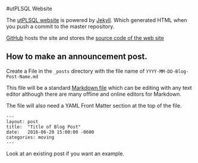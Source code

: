 #utPLSQL Website

The [utPLSQL website](https://utplsql.github.io)  is powered by [Jekyll](https://jekyllrb.com/).  Which generated HTML when you push a commit to the master repository.

[GitHub](https://github.com/) hosts the site and stores the [source code of the web site](https://github.com/utPLSQL/utPLSQL.github.io)


## How to make an announcement post.

Create a File in the `_posts` directory with the file name of `YYYY-MM-DD-Blog-Post-Name.md`

This file will be a standard [Markdown file](https://github.com/adam-p/markdown-here/wiki/Markdown-Cheatsheet) which can be editing with any text editor although there are many offline and online editors for Markdown.

The file will also need a YAML Front Matter section at the top of the file.

    ---
    layout: post
    title:  "Title of Blog Post"
    date:   2016-06-20 15:00:00 -0600
    categories: moving
    ---

Look at an existing post if you want an example.




  
